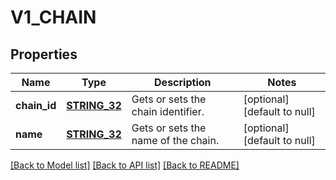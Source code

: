# V1_CHAIN

## Properties
Name | Type | Description | Notes
------------ | ------------- | ------------- | -------------
**chain_id** | [**STRING_32**](STRING_32.md) | Gets or sets the chain identifier. | [optional] [default to null]
**name** | [**STRING_32**](STRING_32.md) | Gets or sets the name of the chain. | [optional] [default to null]

[[Back to Model list]](../README.md#documentation-for-models) [[Back to API list]](../README.md#documentation-for-api-endpoints) [[Back to README]](../README.md)


